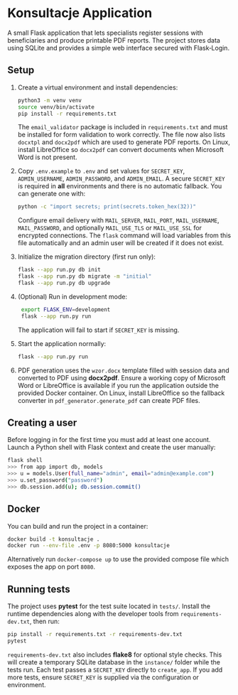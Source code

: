 # Konsultacje Application

A small Flask application that lets specialists register sessions with beneficiaries and produce printable PDF reports. The project stores data using SQLite and provides a simple web interface secured with Flask‑Login.

## Setup

1. Create a virtual environment and install dependencies:
   ```bash
   python3 -m venv venv
   source venv/bin/activate
   pip install -r requirements.txt
   ```
   The `email_validator` package is included in `requirements.txt` and must
   be installed for form validation to work correctly. The file now also
   lists `docxtpl` and `docx2pdf` which are used to generate PDF reports.
   On Linux, install LibreOffice so `docx2pdf` can convert documents when
   Microsoft Word is not present.
2. Copy `.env.example` to `.env` and set values for `SECRET_KEY`,
   `ADMIN_USERNAME`, `ADMIN_PASSWORD`, and `ADMIN_EMAIL`.
   A secure `SECRET_KEY` is required in **all** environments and there is
   no automatic fallback. You can generate one with:

   ```bash
   python -c "import secrets; print(secrets.token_hex(32))"
   ```

   Configure email delivery with `MAIL_SERVER`, `MAIL_PORT`,
   `MAIL_USERNAME`, `MAIL_PASSWORD`, and optionally `MAIL_USE_TLS`
   or `MAIL_USE_SSL` for encrypted connections.
   The `flask` command will load variables from this file automatically
   and an admin user will be created if it does not exist.
3. Initialize the migration directory (first run only):
   ```bash
   flask --app run.py db init
   flask --app run.py db migrate -m "initial"
   flask --app run.py db upgrade
   ```
4. (Optional) Run in development mode:
   ```bash
    export FLASK_ENV=development
    flask --app run.py run
    ```
   The application will fail to start if `SECRET_KEY` is missing.
5. Start the application normally:
   ```bash
   flask --app run.py run
   ```
6. PDF generation uses the `wzor.docx` template filled with session data and
   converted to PDF using **docx2pdf**. Ensure a working copy of Microsoft
   Word or LibreOffice is available if you run the application outside the
   provided Docker container. On Linux, install LibreOffice so the fallback
   converter in ``pdf_generator.generate_pdf`` can create PDF files.

## Creating a user

Before logging in for the first time you must add at least one account. Launch a
Python shell with Flask context and create the user manually:

```bash
flask shell
>>> from app import db, models
>>> u = models.User(full_name="admin", email="admin@example.com")
>>> u.set_password("password")
>>> db.session.add(u); db.session.commit()
```

## Docker

You can build and run the project in a container:

```bash
docker build -t konsultacje .
docker run --env-file .env -p 8080:5000 konsultacje
```

Alternatively run `docker-compose up` to use the provided compose file which exposes the app on port `8080`.

## Running tests

The project uses **pytest** for the test suite located in `tests/`. Install the
runtime dependencies along with the developer tools from `requirements-dev.txt`, then run:

```bash
pip install -r requirements.txt -r requirements-dev.txt
pytest
```

`requirements-dev.txt` also includes **flake8** for optional style checks.
This will create a temporary SQLite database in the `instance/` folder while the tests run. Each test passes a `SECRET_KEY` directly to `create_app`. If you add more tests, ensure `SECRET_KEY` is supplied via the configuration or environment.
